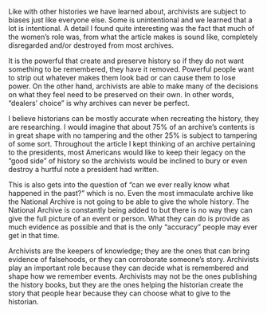 Like with other histories we have learned about, archivists are subject to biases just like everyone else. Some is unintentional and we learned that a lot is intentional. A detail I found quite interesting was the fact that much of the women’s role was, from what the article makes is sound like, completely disregarded and/or destroyed from most archives. 

It is the powerful that create and preserve history so if they do not want something to be remembered, they have it removed. Powerful people want to strip out whatever makes them look bad or can cause them to lose power. On the other hand, archivists are able to make many of the decisions on what they feel need to be preserved on their own. In other words, “dealers’ choice” is why archives can never be perfect.

I believe historians can be mostly accurate when recreating the history, they are researching. I would imagine that about 75% of an archive’s contents is in great shape with no tampering and the other 25% is subject to tampering of some sort. Throughout the article I kept thinking of an archive pertaining to the presidents, most Americans would like to keep their legacy on the “good side” of history so the archivists would be inclined to bury or even destroy a hurtful note a president had written. 

This is also gets into the question of “can we ever really know what happened in the past?” which is no. Even the most immaculate archive like the National Archive is not going to be able to give the whole history. The National Archive is constantly being added to but there is no way they can give the full picture of an event or person. What they can do is provide as much evidence as possible and that is the only “accuracy” people may ever get in that time.

Archivists are the keepers of knowledge; they are the ones that can bring evidence of falsehoods, or they can corroborate someone’s story. Archivists play an important role because they can decide what is remembered and shape how we remember events. Archivists may not be the ones publishing the history books, but they are the ones helping the historian create the story that people hear because they can choose what to give to the historian.
